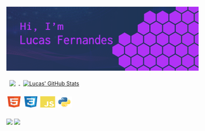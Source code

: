![Lucas' GitHub Banner](GitHubHeader.png)
<div>
  <a href="https://github.com/lucasfersa">
  <img align="center" style="margin:0.5rem" src="https://github-readme-stats.vercel.app/api/top-langs/?username=lucasfersa&&langs_count=7&theme=tokyonight&hide=TeX&text_color=c9cacc&bg_color=1A2B34&title_color=ffffff"/>
  <a href="https://github.com/lucasfersa">
  <img align="center" style="margin:0.5rem" src="https://github-readme-stats.vercel.app/api?username=lucasfersa&show_icons=true&line_height=27&count_private=true&title_color=ffffff&text_color=c9cacc&icon_color=4AB097&bg_color=1A2B34" alt="Lucas' GitHub Stats" />
  </a>
</div>
  
 <div style="display: inline_block"><br>
  <img align="center" alt="HTML" height="30" width="40" src="https://raw.githubusercontent.com/devicons/devicon/master/icons/html5/html5-original.svg">
  <img align="center" alt="CSS" height="30" width="40" src="https://raw.githubusercontent.com/devicons/devicon/master/icons/css3/css3-original.svg">
  <img align="center" alt="Js" height="30" width="40" src="https://raw.githubusercontent.com/devicons/devicon/master/icons/javascript/javascript-plain.svg">
  <img align="center" alt="Python" height="30" width="40" src="https://raw.githubusercontent.com/devicons/devicon/master/icons/python/python-original.svg">
</div>
  
##
  
<div> 
  <a href="https://instagram.com/lucas_fernandes_sa" target="_blank"><img src="https://img.shields.io/badge/-Instagram-%23E4405F?style=for-the-badge&logo=instagram&logoColor=white" target="_blank"></a>
<a href = "mailto:lucasdesa2005@gmail.com"><img src="https://img.shields.io/badge/-Gmail-%23333?style=for-the-badge&logo=gmail&logoColor=white" target="_blank"></a>
</div>
